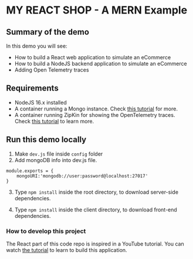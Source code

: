 # MY REACT SHOP - A MERN Example

## Summary of the demo

In this demo you will see:

- How to build a React web application to simulate an eCommerce
- How to build a NodeJS backend application to simulate an eCommerce
- Adding Open Telemetry traces

## Requirements

- NodeJS 16.x installed
- A container running a Mongo instance. Check [this tutorial](https://luturol.github.io/docker/mongodb/Using-MongoDB-with-Docker) for more.
- A container running ZipKin for showing the OpenTelemetry traces. Check [this tutorial](https://blog.shalvah.me/posts/a-practical-tracing-journey-with-opentelemetry-on-node-js) to learn more.

## Run this demo locally

1. Make `dev.js` file inside `config` folder
2. Add mongoDB info into dev.js file.

```
module.exports = {
    mongoURI:'mongodb://user:password@localhost:27017'
}
```

3. Type `npm install` inside the root directory, to download server-side dependencies.

4. Type `npm install` inside the client directory, to download front-end dependencies.

### How to develop this project

The React part of this code repo is inspired in a YouTube tutorial.
You can watch [the tutorial](https://www.youtube.com/watch?v=zaWtIkJgah4&t=5569s) to learn to build this application.
